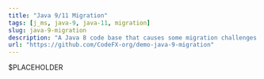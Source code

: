 ```yaml
---
title: "Java 9/11 Migration"
tags: [j_ms, java-9, java-11, migration]
slug: java-9-migration
description: "A Java 8 code base that causes some migration challenges when updated to Java 9/11"
url: "https://github.com/CodeFX-org/demo-java-9-migration"
---
```


$PLACEHOLDER
